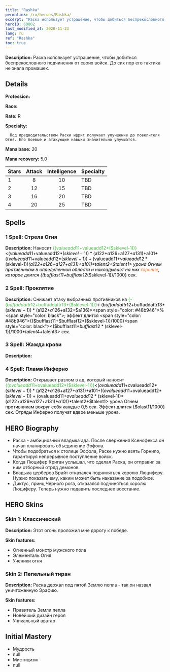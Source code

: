 ```yaml
---
title: "Rashka"
permalink: /ru/heroes/Rashka/
excerpt: "Раска использует устрашение, чтобы добиться беспрекословного подчинения от своих войск. До сих пор его тактика не знала промашек."
heroID: 60802
last_modified_at: 2020-11-23
lang: ru
ref: "Rashka"
toc: true
---
```

 **Description:** Раска использует устрашение, чтобы добиться беспрекословного подчинения от своих войск. До сих пор его тактика не знала промашек.
## Details
 **Profession:** 

 **Race:** 

 **Rate:** R

 **Specialty:** 

      Под предводительством Раски ифрит получает улучшение до повелителя Огня. Его боевые и атакующие навыки значительно улучшатся.

 **Mana base:** 20

 **Mana recovery:** 5.0


  | Stars   |     Attack     |  Intelligence  |      Specialty     |
  |---------|:---------------:|:---------------:|--------------------|
  |    1    | 8 | 10 | TBD |
  |    2    | 12 | 15 | TBD |
  |    3    | 16 | 20 | TBD |
  |    4    | 20 | 25 | TBD |

## Spells
### 1 Spell: Стрела Огня
 **Description:** Наносит <span style="color: #48b946">{($valueadd11+$valueadd12*($sklevel-1))}<span style="color: black"><($valueadd11+$valueadd12*($sklevel-1))*($a122+$a126+$a127+$a131)+$a101+(($valueadd11+$valueadd12*($sklevel-1))+($valueadd11+$valueadd12*($sklevel-1))*($a122+$a126+$a127+$a131)+$a101)*$talent2+$talent1> урона Огнем противникам в определенной области и накладывает на них <span style="color: #e07c44">горение<span style="color: black">, которое длится {($bufflast11+$bufflast12*($sklevel-1))/1000} сек.

### 2 Spell: Проклятие
 **Description:** Снижает атаку выбранных противников на <span style="color: #48b946">{-($buffaddattr12+$buffaddattr13*($sklevel-1))}<span style="color: black"><-($buffaddattr12+$buffaddattr13*($sklevel-1))*($a122+$a126+$a132+$a136)><span style="color: #48b946">%<span style="color: black">; эффект длится <span style="color: #48b946">{($bufflast11+$bufflast12*($sklevel-1))/1000}<span style="color: black"><($bufflast11+$bufflast12*($sklevel-1))/1000*$talent4+$talent3> сек.

### 3 Spell: Жажда крови
 **Description:** 

### 4 Spell: Пламя Инферно
 **Description:** Открывает разлом в ад, который наносит <span style="color: #48b946">{($ovalueadd11+$ovalueadd12*($sklevel-1))}<span style="color: black"><($ovalueadd11+$ovalueadd12*($sklevel-1))*($a122+$a126+$a127+$a131)+$a101+(($ovalueadd11+$ovalueadd12*($sklevel-1))+($ovalueadd11+$ovalueadd12*($sklevel-1))*($a122+$a126+$a127+$a131)+$a101)*$talent2+$talent1> урона Огнем противникам вокруг себя каждые 0,5 сек. Эффект длится {$olast11/1000} сек. Отряды Инферно получат вдвое меньше урона.


## HERO Biography
   - Раска - амбициозный владыка ада. После свержения Ксенофекса он начал планировать объединение Эофола.
   - Чтобы подобраться к столице Эофола, Раске нужно взять Горнило, гарантируя непрерывное поступление войск.
   - Когда Люцифер Криган услышал, что сделал Раска, он отправил за ним отборный отряд демонов.
   - Владыка церберов Брайт отказался подчиняться королю Люциферу. Нужно показать ему, каким может быть наказание за подобное.
   - Диктус, принц Черного рога, отказался подчиняться королю Люциферу. Теперь нужно подавить последнее восстание.

## HERO Skins
### Skin 1: **Классический**

 **Description:** Этот огонь проложил мне дорогу к победе. 

 **Skin features:** 

   - Огненный монстр мужского пола
   - Элементаль Огня
   - Ученики огня

### Skin 2: **Пепельный тиран**

 **Description:** Раcка держал под пятой Землю пепла - так он назвал уничтоженную Эрафию. 

 **Skin features:** 

   - Правитель Земли пепла
   - Новейший дизайн героя
   - Уникальный аватар


## Initial Mastery
   - Мудрость
   - null
   - Мистицизм
   - null
